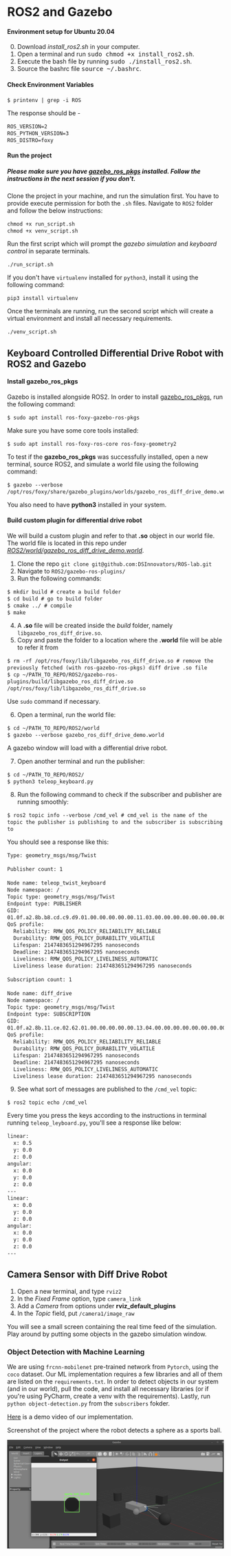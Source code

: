 # ROS2 and Gazebo

#### Environment setup for Ubuntu 20.04

0. Download *install_ros2.sh* in your computer.
1. Open a terminal and run <tt>sudo chmod +x install_ros2.sh</tt>.
2. Execute the bash file by running <tt>sudo ./install_ros2.sh</tt>.
3. Source the bashrc file <tt>source ~/.bashrc</tt>.

#### Check Environment Variables

```
$ printenv | grep -i ROS
```

The response should be -

```
ROS_VERSION=2
ROS_PYTHON_VERSION=3
ROS_DISTRO=foxy
```

#### Run the project

##### Please make sure you have [gazebo_ros_pkgs](http://gazebosim.org/tutorials?tut=ros2_installing&cat=connect_ros) installed. Follow the instructions in the next session if you don't.

Clone the project in your machine, and run the simulation first. You have to provide execute permission for both the `.sh` files. Navigate to `ROS2` folder and follow the below instructions:
```
chmod +x run_script.sh
chmod +x venv_script.sh
```
Run the first script which will prompt the *gazebo simulation* and *keyboard control* in separate terminals.
```
./run_script.sh
```
If you don't have `virtualenv` installed for `python3`, install it using the following command:
```
pip3 install virtualenv 
```
Once the terminals are running, run the second script which will create a virtual environment and install all necessary requirements.
```
./venv_script.sh
```

## Keyboard Controlled Differential Drive Robot with ROS2 and Gazebo

#### Install gazebo_ros_pkgs
Gazebo is installed alongside ROS2. In order to install [gazebo_ros_pkgs](http://gazebosim.org/tutorials?tut=ros2_installing&cat=connect_ros), run the following command: 
```
$ sudo apt install ros-foxy-gazebo-ros-pkgs
```
Make sure you have some core tools installed: 
```
$ sudo apt install ros-foxy-ros-core ros-foxy-geometry2
```
To test if the **gazebo_ros_pkgs** was successfully installed, open a new terminal, source ROS2, and simulate a world file using the following command:
```
$ gazebo --verbose /opt/ros/foxy/share/gazebo_plugins/worlds/gazebo_ros_diff_drive_demo.world
```
You also need to have **python3** installed in your system.

#### Build custom plugin for differential drive robot

We will build a custom plugin and refer to that **.so** object in our world file. The world file is located in this repo under [*ROS2/world/gazebo_ros_diff_drive_demo.world*](https://github.com/DSInnovators/ROS-lab/blob/main/ROS2/world/gazebo_ros_diff_drive_demo.world). 

1. Clone the repo `git clone git@github.com:DSInnovators/ROS-lab.git`
2. Navigate to `ROS2/gazebo-ros-plugins/`
3. Run the following commands:
```
$ mkdir build # create a build folder
$ cd build # go to build folder
$ cmake ../ # compile
$ make
```
4. A **.so** file will be created inside the *build* folder, namely `libgazebo_ros_diff_drive.so`.
5. Copy and paste the folder to a location where the **.world** file will be able to refer it from
```
$ rm -rf /opt/ros/foxy/lib/libgazebo_ros_diff_drive.so # remove the previously fetched (with ros-gazebo-ros-pkgs) diff drive .so file 
$ cp ~/PATH_TO_REPO/ROS2/gazebo-ros-plugins/build/libgazebo_ros_diff_drive.so /opt/ros/foxy/lib/libgazebo_ros_diff_drive.so 
```
Use `sudo` command if necessary.

6. Open a terminal, run the world file:
```
$ cd ~/PATH_TO_REPO/ROS2/world
$ gazebo --verbose gazebo_ros_diff_drive_demo.world
```
A gazebo window will load with a differential drive robot.

7. Open another terminal and run the publisher:
```
$ cd ~/PATH_TO_REPO/ROS2/
$ python3 teleop_keyboard.py
```
8. Run the following command to check if the subscriber and publisher are running smoothly:
```
$ ros2 topic info --verbose /cmd_vel # cmd_vel is the name of the topic the publisher is publishing to and the subscriber is subscribing to
```
You should see a response like this:
```
Type: geometry_msgs/msg/Twist

Publisher count: 1

Node name: teleop_twist_keyboard
Node namespace: /
Topic type: geometry_msgs/msg/Twist
Endpoint type: PUBLISHER
GID: 01.0f.a2.8b.b8.cd.c9.d9.01.00.00.00.00.00.11.03.00.00.00.00.00.00.00.00
QoS profile:
  Reliability: RMW_QOS_POLICY_RELIABILITY_RELIABLE
  Durability: RMW_QOS_POLICY_DURABILITY_VOLATILE
  Lifespan: 2147483651294967295 nanoseconds
  Deadline: 2147483651294967295 nanoseconds
  Liveliness: RMW_QOS_POLICY_LIVELINESS_AUTOMATIC
  Liveliness lease duration: 2147483651294967295 nanoseconds

Subscription count: 1

Node name: diff_drive
Node namespace: /
Topic type: geometry_msgs/msg/Twist
Endpoint type: SUBSCRIPTION
GID: 01.0f.a2.8b.11.ce.02.62.01.00.00.00.00.00.13.04.00.00.00.00.00.00.00.00
QoS profile:
  Reliability: RMW_QOS_POLICY_RELIABILITY_RELIABLE
  Durability: RMW_QOS_POLICY_DURABILITY_VOLATILE
  Lifespan: 2147483651294967295 nanoseconds
  Deadline: 2147483651294967295 nanoseconds
  Liveliness: RMW_QOS_POLICY_LIVELINESS_AUTOMATIC
  Liveliness lease duration: 2147483651294967295 nanoseconds
```

9. See what sort of messages are published to the `/cmd_vel` topic:
```
$ ros2 topic echo /cmd_vel
```
Every time you press the keys according to the instructions in terminal running `teleop_leyboard.py`, you'll see a response like below:
```
linear:
  x: 0.5
  y: 0.0
  z: 0.0
angular:
  x: 0.0
  y: 0.0
  z: 0.0
---
linear:
  x: 0.0
  y: 0.0
  z: 0.0
angular:
  x: 0.0
  y: 0.0
  z: 0.0
---
```
## Camera Sensor with Diff Drive Robot

1. Open a new terminal, and type `rviz2`
2. In the *Fixed Frame* option, type `camera_link`
3. Add a *Camera* from options under **rviz_default_plugins**
4. In the *Topic* field, put `/camera1/image_raw`

You will see a small screen containing the real time feed of the simulation. Play around by putting some objects in the gazebo simulation window.

### Object Detection with Machine Learning

We are using `frcnn-mobilenet` pre-trained network from `Pytorch`, using the `coco` dataset. Our ML implementation requires a few libraries and all of them are listed on the `requirements.txt`. In order to detect objects in our system (and in our world), pull the code, and install all necessary libraries (or if you're using PyCharm, create a venv with the requirements). Lastly, run `python object-detection.py` from the `subscribers` fokder.

[Here](https://www.loom.com/share/a476c8e4287c4d34b07e0dd0903536d5) is a demo video of our implementation.

Screenshot of the project where the robot detects a sphere as a sports ball.

![Screenshot](https://github.com/DSInnovators/ROS-lab/blob/dca2cf885afc3e97cfe4b358a08fc9ec8ea3cd6d/ROS2/resources/images/screenshot_detecting_object_sphere.png?raw=true "Robot detecting a sphere as a sports ball")
